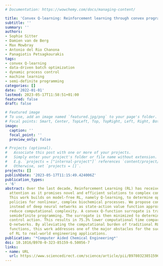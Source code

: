 ```yaml
---
# Documentation: https://wowchemy.com/docs/managing-content/

title: 'Convex Q-learning: Reinforcement learning through convex programming'
subtitle: ''
summary: ''
authors:
- Sophie Sitter
- Damien van de Berg
- Max Mowbray
- Antonio del Rio Chanona
- Panagiotis Petsagkourakis
tags:
- convex Q-learning
- data-driven batch optimization
- dynamic process control
- machine learning
- semi-definite programming
categories: []
date: '2022-01-01'
lastmod: 2023-05-17T11:58:51+01:00
featured: false
draft: false

# Featured image
# To use, add an image named `featured.jpg/png` to your page's folder.
# Focal points: Smart, Center, TopLeft, Top, TopRight, Left, Right, BottomLeft, Bottom, BottomRight.
image:
  caption: ''
  focal_point: ''
  preview_only: false

# Projects (optional).
#   Associate this post with one or more of your projects.
#   Simply enter your project's folder or file name without extension.
#   E.g. `projects = ["internal-project"]` references `content/project/deep-learning/index.md`.
#   Otherwise, set `projects = []`.
projects: []
publishDate: '2023-05-17T11:15:49.424006Z'
publication_types:
- '6'
abstract: Over the last decade, Reinforcement Learning (RL) has received significant
  attention as it promises novel and efficient solutions to complex control problems.
  This work builds on model-free RL, namely Q-learning, to determine optimal control
  policies for nonlinear, complex biochemical processes. We propose convex functions
  instead of deep neural networks as state-action value function approximators to
  reduce computational complexity. A convex Q-function surrogate is trained using
  semidefinite programming. The surrogate is then minimized to determine the optimal
  control action. This results in 75.3% lower computational time compared with deep
  Q-networks. By alleviating the computational burden of traditional RL approximation
  functions, this work addresses one of the major obstacles for the successful implementation
  of RL to real-world engineering applications.
publication: '*Computer Aided Chemical Engineering*'
doi: 10.1016/B978-0-323-85159-6.50056-7
links:
- name: URL
  url: https://www.sciencedirect.com/science/article/pii/B9780323851596500567
---
```

